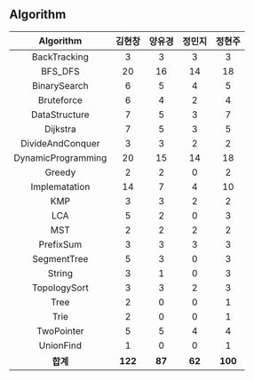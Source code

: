 ## Algorithm
|    Algorithm    | 김현창 | 양유경 | 정민지 | 정현주 |
| :-------------: | :----: | :----: | :----: | :----: |
|BackTracking|3|3|3|3|
|BFS_DFS|20|16|14|18|
|BinarySearch|6|5|4|5|
|Bruteforce|6|4|2|4|
|DataStructure|7|5|3|7|
|Dijkstra|7|5|3|5|
|DivideAndConquer|3|3|2|2|
|DynamicProgramming|20|15|14|18|
|Greedy|2|2|0|2|
|Implematation|14|7|4|10|
|KMP|3|3|2|2|
|LCA|5|2|0|3|
|MST|2|2|2|2|
|PrefixSum|3|3|3|3|
|SegmentTree|5|3|0|3|
|String|3|1|0|3|
|TopologySort|3|3|2|3|
|Tree|2|0|0|1|
|Trie|2|0|0|1|
|TwoPointer|5|5|4|4|
|UnionFind|1|0|0|1|
| **합계** | **122**|**87**|**62**|**100**|

